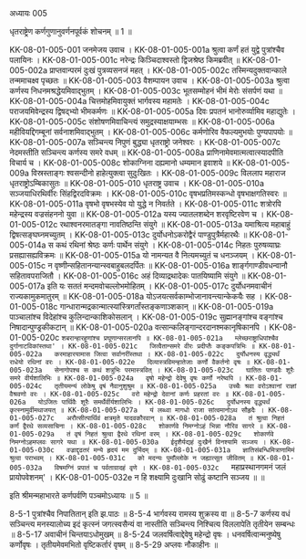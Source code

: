 अध्यायः 005

धृतराष्ट्रेण कर्णगुणानुवर्णनपूर्वकं शोचनम् ॥ 1 ॥

KK-08-01-005-001  	जनमेजय उवाच ।
KK-08-01-005-001a	श्रुत्वा कर्णं हतं युद्वे पुत्रांश्चैव पलायिनः ।
KK-08-01-005-001c	नरेन्द्रः किञ्चिदाश्वस्तो द्विजश्रेष्ठ किमब्रवीत् ॥
KK-08-01-005-002a	प्राप्तवान्परमं दुःखं पुत्रव्यसनजं महत् ।
KK-08-01-005-002c	तस्मिन्यदुक्तवान्काले तन्ममाचक्ष्व पृच्छतः ॥
KK-08-01-005-003 	 वैशम्पायन उवाच ।
KK-08-01-005-003a	श्रुत्वा कर्णस्य निधनमश्रद्धेयमिवाद्भुतम् ।
KK-08-01-005-003c	भूतसम्मोहनं भीमं मेरोः संसर्पणं यथा ॥
KK-08-01-005-004a	चित्तमोहमिवायुक्तं भार्गवस्य महामतेः ।
KK-08-01-005-004c	पराजयमिवेन्द्रस्य द्विषद्भ्यो भीमकर्मणः ॥
KK-08-01-005-005a	दिवः प्रपतनं भानोरुर्व्यामिव महाद्युतेः ।
KK-08-01-005-005c	संशोषणमिवाचिन्त्यं समुद्रस्याक्षयाम्भसः ॥
KK-08-01-005-006a	महीवियद्दिगम्बूनां सर्वनाशमिवाद्भुतम् ।
KK-08-01-005-006c	कर्मणोरिव वैफल्यमुभयोः पुण्यपापयोः ॥
KK-08-01-005-007a	सञ्चिन्त्य निपुणं बुद्ध्या धृतराष्ट्रो जनेश्वरः ।
KK-08-01-005-007c	नेदमस्तीति सञ्चिन्त्य कर्णस्य समरे वधम् ॥
KK-08-01-005-008a	प्राणिनामेवमात्मत्वात्स्यादपीति विचार्य च ।
KK-08-01-005-008c	शोकाग्निना दह्यमानो धम्यमान इवाशये ॥
KK-08-01-005-009a	विस्रस्ताङ्गः श्वसन्दीनो हाहेत्युक्त्वा सुदुःखितः ।
KK-08-01-005-009c	विललाप महाराज धृतराष्ट्रोऽम्बिकासुतः ॥
KK-08-01-005-010 	धृतराष्ट्र उवाच ।
KK-08-01-005-010a	सञ्जयाधिरथिर्वीरः सिंहद्विरदविक्रमः ।
KK-08-01-005-010c	वृषभप्रतिमस्कन्धो वृषभाक्षगतिस्वरः ॥
KK-08-01-005-011a	वृषभो वृषभस्येव यो युद्धे न निवर्तते ।
KK-08-01-005-011c	शत्रोरपि महेन्द्रस्य वज्रसंहननो युवा ॥
KK-08-01-005-012a	यस्य ज्यातलशब्देन शरवृष्टिरवेण च ।
KK-08-01-005-012c	रथाश्वनरमातङ्गा नावतिष्ठन्ति संयुगे ॥
KK-08-01-005-013a	यमाश्रित्य महाबाहुं द्विषत्सङ्घघ्नमच्युतम् ।
KK-08-01-005-013c	दुर्योधनोऽकरोद्वैरं पाण्डुपुत्रैर्महारथैः ॥
KK-08-01-005-014a	स कथं रथिनां श्रेष्ठः कर्णः पार्थेन संयुगे ।
KK-08-01-005-014c	निहतः पुरुषव्याघ्रः प्रसह्यासह्यविक्रमः ॥
KK-08-01-005-015a	यो नामन्यत वै नित्यमच्युतं च धनञ्जयम् ।
KK-08-01-005-015c	न वृष्णीन्सहितानन्यान्स्वबाहुबलदर्पितः ॥
KK-08-01-005-016a	शार्ङ्गगाण्डीवधन्वानौ सहितावपराजितौ ।
KK-08-01-005-016c	अहं दिव्याद्रथादेकः पातयिष्यामि संयुगे ॥
KK-08-01-005-017a	इति यः सततं मन्दमवोचल्लोभमोहितम् ।
KK-08-01-005-017c	दुर्योधनमवाचीनं राज्यकामुकमातुरम् ॥
KK-08-01-005-018a	योऽजयत्सर्वकाम्भोजानावन्त्यान्केकयैः सह ।
KK-08-01-005-018c	गान्धारान्मद्रकान्मात्स्यांस्त्रिगर्तांस्तङ्कणाञ्शकान् ॥
KK-08-01-005-019a	पाञ्चालांश्च विदेहांश्च कुलिन्दान्काशिकोसलान् ।
KK-08-01-005-019c	सुह्मानङ्गांश्च वङ्गांश्च निषादान्पुण्ड्रकीकटान् ॥
KK-08-01-005-020a	वत्सान्कलिङ्गान्दरदानश्मकानृषिकानपि ।
KK-08-01-005-020c	`शबरान्हारहूणांश्च प्रघूणान्सरलानपि ॥
KK-08-01-005-021a	म्लेच्छराष्ट्राधिपांश्चैव दुर्गानाटविकांस्तथा' ।
KK-08-01-005-021c	जित्वैतान्समरे वीरः प्रदीप्तैः कङ्कपत्रिभिः ॥
KK-08-01-005-022a	करमाहारयामास जित्वा सर्वानरींस्तथा ।
KK-08-01-005-022c	दुर्योधनस्य वृद्ध्यर्थं राधेयो रथिनां वरः ।
KK-08-01-005-022e 	दिव्यास्त्रविमन्हातेजाः कर्णो वैकर्तनो वृषः ॥
KK-08-01-005-023a	सेनागोपश्च स कथं शत्रुभिः परमास्त्रवित् ।
KK-08-01-005-023c	घातितः पाण्डवैः शूरैः समरे वीर्यशालिभिः ॥
KK-08-01-005-024a	वृषो महेन्द्रो देवेषु वृषः कर्णो नरेष्वपि ।
KK-08-01-005-024c	तृतीयमन्यं लोकेषु वृषं नैवानुशुश्रुम ॥
KK-08-01-005-025a	उच्चैः श्रवा वरोऽश्वानां राज्ञां वैश्रवणो वरः ।
KK-08-01-005-025c	वरो महेन्द्रो देवानां कर्णः प्रहरतां वरः ॥
KK-08-01-005-026a	योऽजितः पार्थिवैः शूरैः समर्थैर्वीर्यशालिभिः ।
KK-08-01-005-026c	दुर्योधनस्य वृद्ध्यर्थं कृत्स्नामुर्वीमथाजयत् ॥
KK-08-01-005-027a	यं लब्ध्वा मागधो राजा सांत्वमानोऽथ सौहृदैः ।
KK-08-01-005-027c	अरौत्सीत्पार्थिवं क्षत्रमृते यादवकौरवान् ॥
KK-08-01-005-028a	तं श्रुत्वा निहतं कर्णं द्वैरथे सव्यसाचिना ।
KK-08-01-005-028c	शोकार्णवे निमग्नोऽहं भिन्ना नौरिव सागरे ॥
KK-08-01-005-029a	तं वृषं निहतं श्रुत्वा द्वैरथे रथिनां वरम् ।
KK-08-01-005-029c	शोकार्णवे निमग्नोऽहमप्लवः सागरे यथा ॥
KK-08-01-005-030a	ईदृशैर्यद्यहं दुःखैर्न विनश्यामि सञ्जय ।
KK-08-01-005-030c	वज्राद्दृढतरं मन्ये हृदयं मम दुर्भिदम् ॥
KK-08-01-005-031a	ज्ञातिसंबन्धिमित्राणामिमं श्रुत्वा पराभवम् ।
KK-08-01-005-031c	को मदन्यः पुमाँल्लोके न जह्यात्सूत जीवितम् ॥
KK-08-01-005-032a	विषमग्निं प्रपातं च पर्वताग्रादहं वृणे ।
KK-08-01-005-032c	`महाप्रस्थानगमनं जलं प्रायोपवेशनम्' ।
KK-08-01-005-032e 	न हि शक्ष्यामि दुःखानि सोढुं कष्टानि सञ्जय ॥ ॥

इति श्रीमन्महाभारते कर्णपर्वणि पञ्चमोऽध्यायः ॥ 5 ॥

8-5-1 पुत्रांश्चैव निपातितान् इति झ.पाठः ॥ 8-5-4 भार्गवस्य रामस्य शुक्रस्य वा ॥ 8-5-7 कर्णस्य वधं सञ्चिन्त्य मनस्यालोच्य इदं कृत्स्नं जगत्स्वसैन्यं वा नास्तीति सञ्चिन्त्य निश्चित्य विललापेति तृतीयेन सम्बन्धः ॥ 8-5-17 अवाचीनं चिन्तयाऽधोमुखम् ॥ 8-5-24 जलवर्षित्वाद्देवेषु महेन्द्रो वृषः । धनवर्षित्वान्मनुष्येषु कर्णोवृषः । तृतीयमेवमभितो वृष्टिकर्तारं वृषम् ॥ 8-5-29 अप्लवः नौकाहीनः ॥

